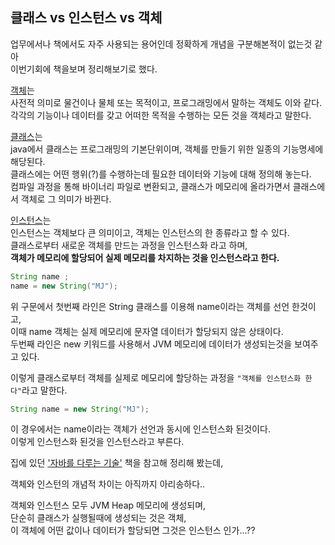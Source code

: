 ## 클래스 vs 인스턴스 vs 객체

업무에서나 책에서도 자주 사용되는 용어인데 정확하게 개념을 구분해본적이 없는것 같아  
이번기회에 책을보며 정리해보기로 했다.  


<u>객체</u>는   
사전적 의미로 물건이나 물체 또는 목적이고, 프로그래밍에서 말하는 객체도 이와 같다.   
각각의 기능이나 데이터를 갖고 어떠한 목적을 수행하는 모든 것을 객체라고 말한다.  

<u>클래스</u>는  
java에서 클래스는 프로그래밍의 기본단위이며, 객체를 만들기 위한 일종의 기능명세에 해당된다.  
클래스에는 어떤 행위(?)를 수행하는데 필요한 데이터와 기능에 대해 정의해 놓는다.  
컴파일 과정을 통해 바이너리 파일로 변환되고, 클래스가 메모리에 올라가면서 클래스에서 객체로 그 의미가 바뀐다.  

<u>인스턴스</u>는   
인스턴스는 객체보다 큰 의미이고, 객체는 인스턴스의 한 종류라고 할 수 있다.  
클래스로부터 새로운 객체를 만드는 과정을 인스턴스화 라고 하며,  
**객체가 메모리에 할당되어 실제 메모리를 차지하는 것을 인스턴스라고 한다.**  



```java
String name ;
name = new String("MJ");

```


위 구문에서 첫번째 라인은 String 클래스를 이용해 name이라는 객체를 선언 한것이고,  
이때 name 객체는 실제 메모리에 문자열 데이터가 할당되지 않은 상태이다.  
두번째 라인은 new 키워드를 사용해서 JVM 메모리에 데이터가 생성되는것을 보여주고 있다. 

이렇게 클래스로부터 객체를 실제로 메모리에 할당하는 과정을 `"객체를 인스턴스화 한다"`라고 말한다. 

```java
String name = new String("MJ");
```
이 경우에서는 name이라는 객체가 선언과 동시에 인스턴스화 된것이다.  
이렇게 인스턴스화 된것을 인스턴스라고 부른다.




집에 있던 ['자바를 다루는 기술'](http://www.yes24.com/Product/Goods/12155280?scode=032&OzSrank=1) 책을 참고해 정리해 봤는데,  

객체와 인스턴의 개념적 차이는 아직까지 아리송하다..


객체와 인스턴스 모두 JVM Heap 메모리에 생성되며,  
단순히 클래스가 실행될때에 생성되는 것은 객체,  
이 객체에 어떤 값이나 데이터가 할당되면 그것은 인스턴스 인가...??



